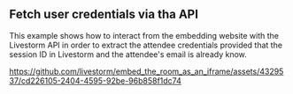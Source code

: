 ## Fetch user credentials via tha API

This example shows how to interact from the embedding website with the Livestorm API in order to extract the attendee credentials provided that the session ID in Livestorm and the attendee's email is already know.

https://github.com/livestorm/embed_the_room_as_an_iframe/assets/4329537/cd226105-2404-4595-92be-96b858f1dc74

